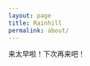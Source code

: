 ```yaml
---
layout: page
title: Rainhill
permalink: about/
---
```


<div class="message">
  来太早啦！下次再来吧！
</div>




